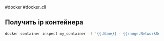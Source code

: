 #docker #docker_cli 
## Получить ip контейнера
```bash
docker container inspect my_container -f '{{.Name}} - {{range.NetworkSettings.Networks}}{{.IPAddress}}{{end}}'
```